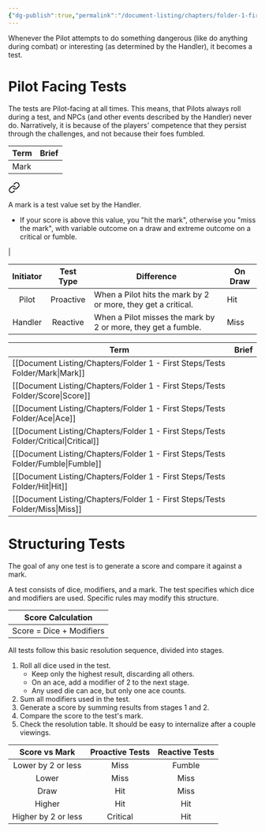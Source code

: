 ```yaml
---
{"dg-publish":true,"permalink":"/document-listing/chapters/folder-1-first-steps/tests/"}
---
```


Whenever the Pilot attempts to do something dangerous (like do anything during combat) or interesting (as determined by the Handler), it becomes a test.

# Pilot Facing Tests
The tests are Pilot-facing at all times. This means, that Pilots always roll during a test, and NPCs (and other events described by the Handler) never do. Narratively, it is because of the players' competence that they persist through the challenges, and not because their foes fumbled.



| Term | Brief     |
| ---- | --------- |
| Mark | 
<div class="transclusion internal-embed is-loaded"><a class="markdown-embed-link" href="/document-listing/chapters/folder-1-first-steps/tests-folder/mark/" aria-label="Open link"><svg xmlns="http://www.w3.org/2000/svg" width="24" height="24" viewBox="0 0 24 24" fill="none" stroke="currentColor" stroke-width="2" stroke-linecap="round" stroke-linejoin="round" class="svg-icon lucide-link"><path d="M10 13a5 5 0 0 0 7.54.54l3-3a5 5 0 0 0-7.07-7.07l-1.72 1.71"></path><path d="M14 11a5 5 0 0 0-7.54-.54l-3 3a5 5 0 0 0 7.07 7.07l1.71-1.71"></path></svg></a><div class="markdown-embed">




A mark is a test value set by the Handler.
- If your score is above this value, you "hit the mark", otherwise you "miss the mark", with variable outcome on a draw and extreme outcome on a critical or fumble.

</div></div>
 |




| Initiator | Test Type | Difference                                                    | On Draw |
| :-------: | :-------: | ------------------------------------------------------------- | ------- |
|   Pilot   | Proactive | When a Pilot hits the mark by 2 or more, they get a critical. | Hit     |
|  Handler  | Reactive  | When a Pilot misses the mark by 2 or more, they get a fumble. | Miss    |



| Term         | Brief |
| ------------ | ----- |
| [[Document Listing/Chapters/Folder 1 - First Steps/Tests Folder/Mark\|Mark]]     |       |
| [[Document Listing/Chapters/Folder 1 - First Steps/Tests Folder/Score\|Score]]    |       |
| [[Document Listing/Chapters/Folder 1 - First Steps/Tests Folder/Ace\|Ace]]      |       |
| [[Document Listing/Chapters/Folder 1 - First Steps/Tests Folder/Critical\|Critical]] |       |
| [[Document Listing/Chapters/Folder 1 - First Steps/Tests Folder/Fumble\|Fumble]]   |       |
| [[Document Listing/Chapters/Folder 1 - First Steps/Tests Folder/Hit\|Hit]]      |       |
| [[Document Listing/Chapters/Folder 1 - First Steps/Tests Folder/Miss\|Miss]]     |       |



# Structuring Tests
The goal of any one test is to generate a score and compare it against a mark.

A test consists of dice, modifiers, and a mark. The test specifies which dice and modifiers are used. Specific rules may modify this structure.


| **Score Calculation** |
|:---:|
| Score = Dice + Modifiers |

All tests follow this basic resolution sequence, divided into stages.
1. Roll all dice used in the test.
	- Keep only the highest result, discarding all others.
	- On an ace, add a modifier of 2 to the next stage. 
	- Any used die can ace, but only one ace counts.
2. Sum all modifiers used in the test.
3. Generate a score by summing results from stages 1 and 2.
4. Compare the score to the test's mark.
5. Check the resolution table. It should be easy to internalize after a couple viewings.

|    Score vs Mark    | Proactive Tests | Reactive Tests |
| :-----------------: | :-------------: | :------------: |
| Lower by 2 or less  |      Miss       |     Fumble     |
|        Lower        |      Miss       |      Miss      |
|        Draw         |       Hit       |      Miss      |
|       Higher        |       Hit       |      Hit       |
| Higher by 2 or less |    Critical     |      Hit       |
